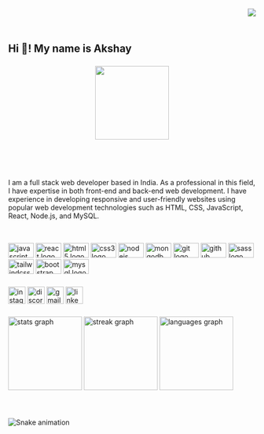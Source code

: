 <br clear="both">

<img align="right" src="https://visitor-badge.laobi.icu/badge?page_id=Akshay.Akshay&right_color=green"  />

###

<br clear="both">

<h2 align="left">Hi 👋! My name is Akshay</h2>

###

<div align="center">
  <img height="150" src="https://mir-s3-cdn-cf.behance.net/project_modules/max_1200/79731568097599.5b50bca477735.jpg"  />
</div>

###

<br clear="both">

<h1 align="center"></h1>

###

<p align="left">I am a full stack web developer based in India. As a professional in this field, I have expertise in both front-end and back-end web development. I have experience in developing responsive and user-friendly websites using popular web development technologies such as HTML, CSS, JavaScript, React, Node.js, and MySQL.</p>

###

<h2 align="left"></h2>

###

<br clear="both">

<div align="left">
  <img src="https://cdn.jsdelivr.net/gh/devicons/devicon/icons/javascript/javascript-original.svg" height="30" width="52" alt="javascript logo"  />
  <img src="https://cdn.jsdelivr.net/gh/devicons/devicon/icons/react/react-original.svg" height="30" width="52" alt="react logo"  />
  <img src="https://cdn.jsdelivr.net/gh/devicons/devicon/icons/html5/html5-original.svg" height="30" width="52" alt="html5 logo"  />
  <img src="https://cdn.jsdelivr.net/gh/devicons/devicon/icons/css3/css3-original.svg" height="30" width="52" alt="css3 logo"  />
  <img src="https://cdn.jsdelivr.net/gh/devicons/devicon/icons/nodejs/nodejs-original.svg" height="30" width="52" alt="nodejs logo"  />
  <img src="https://cdn.jsdelivr.net/gh/devicons/devicon/icons/mongodb/mongodb-original.svg" height="30" width="52" alt="mongodb logo"  />
  <img src="https://cdn.jsdelivr.net/gh/devicons/devicon/icons/git/git-original.svg" height="30" width="52" alt="git logo"  />
  <img src="https://cdn.jsdelivr.net/gh/devicons/devicon/icons/github/github-original.svg" height="30" width="52" alt="github logo"  />
  <img src="https://cdn.jsdelivr.net/gh/devicons/devicon/icons/sass/sass-original.svg" height="30" width="52" alt="sass logo"  />
  <img src="https://cdn.jsdelivr.net/gh/devicons/devicon/icons/tailwindcss/tailwindcss-original-wordmark.svg" height="30" width="52" alt="tailwindcss logo"  />
  <img src="https://cdn.jsdelivr.net/gh/devicons/devicon/icons/bootstrap/bootstrap-original.svg" height="30" width="52" alt="bootstrap logo"  />
  <img src="https://cdn.jsdelivr.net/gh/devicons/devicon/icons/mysql/mysql-original.svg" height="30" width="52" alt="mysql logo"  />
</div>

###

<div align="left">
  <img src="https://img.shields.io/static/v1?message=Instagram&logo=instagram&label=&color=E4405F&logoColor=white&labelColor=&style=for-the-badge" height="35" alt="instagram logo"  />
  <img src="https://img.shields.io/static/v1?message=Discord&logo=discord&label=&color=7289DA&logoColor=white&labelColor=&style=for-the-badge" height="35" alt="discord logo"  />
  <img src="https://img.shields.io/static/v1?message=Gmail&logo=gmail&label=&color=D14836&logoColor=white&labelColor=&style=for-the-badge" height="35" alt="gmail logo"  />
  <img src="https://img.shields.io/static/v1?message=LinkedIn&logo=linkedin&label=&color=0077B5&logoColor=white&labelColor=&style=for-the-badge" height="35" alt="linkedin logo"  />
</div>

###

<div align="left">
  <img src="https://github-readme-stats.vercel.app/api?username=Akshay&hide_title=true&hide_rank=false&show_icons=true&include_all_commits=true&count_private=true&disable_animations=false&theme=dark&locale=en&hide_border=true" height="150" alt="stats graph"  />
  <img src="https://streak-stats.demolab.com?user=Akshay&locale=en&mode=daily&theme=dark&hide_border=true&border_radius=5" height="150" alt="streak graph"  />
  <img src="https://github-readme-stats.vercel.app/api/top-langs?username=Akshay&locale=en&hide_title=false&layout=compact&card_width=320&langs_count=5&theme=dark&hide_border=true" height="150" alt="languages graph"  />
</div>

###

<br clear="both">

![Snake animation](https://github.com/{{AkshayMoolya}}/{{AkshayMoolya}}/blob/output/github-contribution-grid-snake.svg)

###
